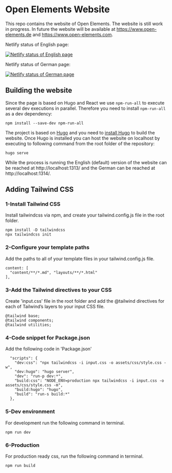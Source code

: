 # Open Elements Website

This repo contains the website of Open Elements.
The website is still work in progress.
In future the website will be available at https://www.open-elements.de and https://www.open-elements.com.

Netlify status of English page:

[![Netlify status of English page](https://api.netlify.com/api/v1/badges/0a7875a4-d4ba-4358-8616-87200dcbe7c5/deploy-status)](https://app.netlify.com/sites/open-elements-en/deploys)

Netlify status of German page:

[![Netlify status of German page](https://api.netlify.com/api/v1/badges/935f5408-eef5-4889-9cb6-ee55a0990a0f/deploy-status)](https://app.netlify.com/sites/open-elements-de/deploys)


## Building the website

Since the page is based on Hugo and React we use `npm-run-all` to execute several dev executions in parallel.
Therefore you need to install `npm-run-all` as a dev dependency:

```
npm install --save-dev npm-run-all
```


The project is based on [Hugo](https://gohugo.io/) and you need to [install Hugo](https://gohugo.io/installation/) to build the website.
Once Hugo is installed you can host the website on localhost by executing to following command from the root folder of the repository:

```
hugo serve
```

While the process is running the English (default) version of the website can be reached at http://localhost:1313/ and the German can be reached at http://localhost:1314/.

## Adding Tailwind CSS

### 1-Install Tailwind CSS

Install tailwindcss via npm, and create your tailwind.config.js file in the root folder.

```
npm install -D tailwindcss
npx tailwindcss init
```

### 2-Configure your template paths

Add the paths to all of your template files in your tailwind.config.js file.

```
content: [
  "content/**/*.md", "layouts/**/*.html"
],
```

### 3-Add the Tailwind directives to your CSS
Create 'input.css' file in the root folder and add the @tailwind directives for each of Tailwind’s layers to your input CSS file.

```
@tailwind base;
@tailwind components;
@tailwind utilities;
```

### 4-Code snippet for Package.json

Add the following code in 'Package.json'

```
  "scripts": {
    "dev:css": "npx tailwindcss -i input.css -o assets/css/style.css -w",
    "dev:hugo": "hugo server",
    "dev": "run-p dev:*",
    "build:css": "NODE_ENV=production npx tailwindcss -i input.css -o assets/css/style.css -m",
    "build:hugo": "hugo",
    "build": "run-s build:*"
  },
```

### 5-Dev environment
For development run the following command in terminal.
```
npm run dev
```

### 6-Production
For production ready css, run the following command in terminal.
```
npm run build
```
